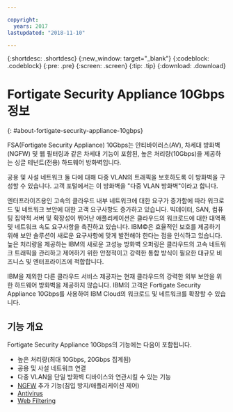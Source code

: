 ```yaml
---

copyright:
  years: 2017
lastupdated: "2018-11-10"

---
```


{:shortdesc: .shortdesc}
{:new_window: target="_blank"}
{:codeblock: .codeblock}
{:pre: .pre}
{:screen: .screen}
{:tip: .tip}
{:download: .download}

# Fortigate Security Appliance 10Gbps 정보
{: #about-fortigate-security-appliance-10gbps}

FSA(Fortigate Security Appliance) 10Gbps는 안티바이러스(AV), 차세대 방화벽(NGFW) 및 웹 필터링과 같은 차세대 기능이 포함된, 높은 처리량(10Gbps)을 제공하는 싱글 테넌트(전용) 하드웨어 방화벽입니다.

공용 및 사설 네트워크 둘 다에 대해 다중 VLAN의 트래픽을 보호하도록 이 방화벽을 구성할 수 있습니다. 고객 포털에서는 이 방화벽을 "다중 VLAN 방화벽"이라고 합니다.

엔터프라이즈용인 고속의 클라우드 내부 네트워크에 대한 요구가 증가함에 따라 워크로드 및 네트워크 보안에 대한 고객 요구사항도 증가하고 있습니다. 빅데이터, SAN, 컴퓨팅 집약적 서버 및 확장성이 뛰어난 애플리케이션은 클라우드의 워크로드에 대한 대역폭 및 네트워크 속도 요구사항을 촉진하고 있습니다. IBM©은 효율적인 보호를 제공하기 위해 보안 솔루션이 새로운 요구사항에 맞게 발전해야 한다는 점을 인식하고 있습니다. 높은 처리량을 제공하는 IBM의 새로운 고성능 방화벽 오퍼링은 클라우드의 고속 네트워크 트래픽을 관리하고 제어하기 위한 안정적이고 강력한 통합 방식이 필요한 대규모 비즈니스 및 엔터프라이즈에 적합합니다.

IBM을 제외한 다른 클라우드 서비스 제공자는 현재 클라우드의 강력한 외부 보안을 위한 하드웨어 방화벽을 제공하지 않습니다. IBM의 고객은 Fortigate Security Appliance 10Gbps를 사용하여 IBM Cloud의 워크로드 및 네트워크를 확장할 수 있습니다.

## 기능 개요

Fortigate Security Appliance 10Gbps의 기능에는 다음이 포함됩니다.

* 높은 처리량(최대 10Gbps, 20Gbps 집계됨)
* 공용 및 사설 네트워크 연결
* 다중 VLAN을 단일 방화벽 디바이스와 연관시킬 수 있는 기능
* [NGFW](/docs/infrastructure/fortigate-10g?topic=fortigate-10g-fortiguard-firewall-addons) 추가 기능(침입 방지/애플리케이션 제어)
* [Antivirus](/docs/infrastructure/fortigate-10g?topic=fortigate-10g-fortiguard-firewall-addons)
* [Web Filtering](/docs/infrastructure/fortigate-10g?topic=fortigate-10g-fortiguard-firewall-addons)
